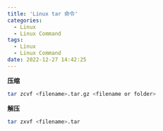 ```yaml
---
title: 'Linux tar 命令'
categories:
  - Linux
  - Linux Command
tags:
  - Linux
  - Linux Command
date: 2022-12-27 14:42:25
---
```






**压缩**

```sh
tar zcvf <filename>.tar.gz <filename or folder>
```

**解压**

```sh
tar zxvf <filename>.tar
```


